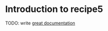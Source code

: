 # Introduction to recipe5

TODO: write [great documentation](http://jacobian.org/writing/what-to-write/)
